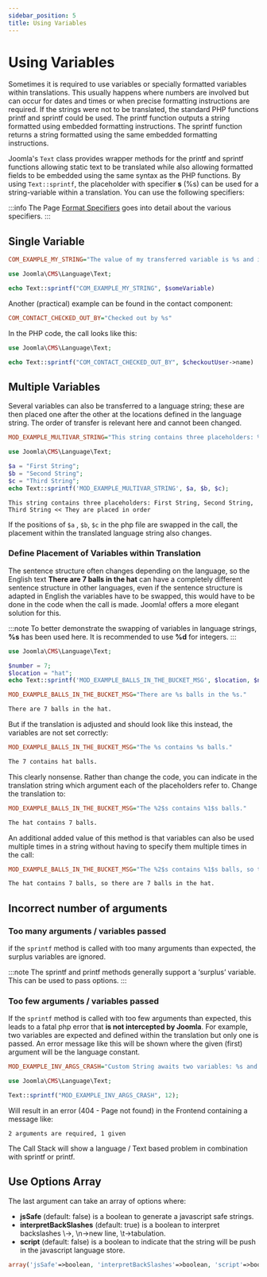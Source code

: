 ```yaml
---
sidebar_position: 5
title: Using Variables
---
```


Using Variables
===============

Sometimes it is required to use variables or specially formatted variables within translations. This usually happens
where numbers are involved but can occur for dates and times or when precise formatting instructions are required.
If the strings were not to be translated, the standard PHP functions printf and sprintf could be used. The printf
function outputs a string formatted using embedded formatting instructions. The sprintf function returns a string
formatted using the same embedded formatting instructions.

Joomla's `Text` class provides wrapper methods for the printf and sprintf functions allowing static text to be
translated while also allowing formatted fields to be embedded using the same syntax as the PHP functions.
By using `Text::sprintf`, the placeholder with specifier **s** (%s) can be used for a string-variable within a translation.
You can use the following specifiers:

:::info
The Page [Format Specifiers](./format-specifiers.md) goes into detail about the various specifiers.
:::

## Single Variable

```ini title="Language Strings containing Placeholder for variable"
COM_EXAMPLE_MY_STRING="The value of my transferred variable is %s and is included like this."
```

```php title="Calling the translation and transferring a variable"
use Joomla\CMS\Language\Text;

echo Text::sprintf("COM_EXAMPLE_MY_STRING", $someVariable)
```

Another (practical) example can be found in the contact component:

```ini title="COM_CONTACT Language File"
COM_CONTACT_CHECKED_OUT_BY="Checked out by %s"
```

In the PHP code, the call looks like this:

```php title="Calling the translation and transferring the user's name"
use Joomla\CMS\Language\Text;

echo Text::sprintf("COM_CONTACT_CHECKED_OUT_BY", $checkoutUser->name)
```

## Multiple Variables

Several variables can also be transferred to a language string; these are then placed one after the other at the
locations defined in the language string. The order of transfer is relevant here and cannot been changed.

```ini title="MOD_EXAMPLE Language File"
MOD_EXAMPLE_MULTIVAR_STRING="This string contains three placeholders: %s, %s, %s << They are placed in order"
```

```php title="mod_example Template File"
use Joomla\CMS\Language\Text;

$a = "First String";
$b = "Second String";
$c = "Third String";
echo Text::sprintf('MOD_EXAMPLE_MULTIVAR_STRING', $a, $b, $c);
```

```TXT title="Translated String"
This string contains three placeholders: First String, Second String, Third String << They are placed in order 
```

If the positions of `$a` , `$b`, `$c` in the php file are swapped in the call, the placement within the translated
language string also changes.

### Define Placement of Variables within Translation

The sentence structure often changes depending on the language, so the English text **There are 7 balls in the hat**
can have a completely different sentence structure in other languages, even if the sentence structure is adapted in
English the variables have to be swapped, this would have to be done in the code when the call is made.
Joomla! offers a more elegant solution for this.

:::note
To better demonstrate the swapping of variables in language strings, **%s** has been used here. It is recommended to
use **%d** for integers.
:::

```php title="mod_example template file"
use Joomla\CMS\Language\Text;

$number = 7;
$location = "hat";
echo Text::sprintf('MOD_EXAMPLE_BALLS_IN_THE_BUCKET_MSG', $location, $number);
```

```ini title="Translation using variables"
MOD_EXAMPLE_BALLS_IN_THE_BUCKET_MSG="There are %s balls in the %s."
```

```txt title="Translated String"
There are 7 balls in the hat.
```

But if the translation is adjusted and should look like this instead, the variables are not set correctly:

```ini title="New Translation string results in wrong placement of variables"
MOD_EXAMPLE_BALLS_IN_THE_BUCKET_MSG="The %s contains %s balls."
```

```txt title="Translated String with wrong placed variables"
The 7 contains hat balls.
```

This clearly nonsense. Rather than change the code, you can indicate in the translation string which argument each of
the placeholders refer to. Change the translation to:

```ini title="New Translation String using placement Indicators"
MOD_EXAMPLE_BALLS_IN_THE_BUCKET_MSG="The %2$s contains %1$s balls."
```

```txt title="Translated String with correct placed variables"
The hat contains 7 balls.
```

An additional added value of this method is that variables can also be used multiple times in a string without having
to specify them multiple times in the call:

```ini title="New Translation String using placement Indicators multiple times"
MOD_EXAMPLE_BALLS_IN_THE_BUCKET_MSG="The %2$s contains %1$s balls, so there are %1$s balls in the %2$s."
```

```txt title="Translated String using variables multiple times"
The hat contains 7 balls, so there are 7 balls in the hat.
```

## Incorrect number of arguments

### Too many arguments / variables passed

if the `sprintf` method is called with too many arguments than expected, the surplus variables are ignored.

:::note
The sprintf and printf methods generally support a ‘surplus’ variable. This can be used to pass options.
:::

### Too few arguments / variables passed

If the `sprintf` method is called with too few arguments than expected, this leads to a fatal php error 
that **is not intercepted by Joomla**. For example, two variables are expected and defined within the translation but 
only one is passed. An error message like this will be shown where the given (first) argument will be the language
constant.

```ini title="Defining language string that awaits two variables"
MOD_EXAMPLE_INV_ARGS_CRASH="Custom String awaits two variables: %s and %s."
```

```php title="Calling the method with only one variable"
use Joomla\CMS\Language\Text;

Text::sprintf("MOD_EXAMPLE_INV_ARGS_CRASH", 12);
```

Will result in an error (404 - Page not found) in the Frontend containing a message like:

```plaintext title="Error Message Example"
2 arguments are required, 1 given
```

The Call Stack will show a language / Text based problem in combination with sprintf or printf.

## Use Options Array

The last argument can take an array of options where:

- **jsSafe** (default: false) is a boolean to generate a javascript safe strings.
- **interpretBackSlashes** (default: true) is a boolean to interpret backslashes \\->\, \n->new line, \t->tabulation.
- **script** (default: false) is a boolean to indicate that the string will be push in the javascript language store.

```php
array('jsSafe'=>boolean, 'interpretBackSlashes'=>boolean, 'script'=>boolean)
```

